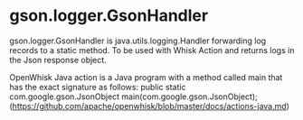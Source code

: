 # gson.logger.GsonHandler
gson.logger.GsonHandler is java.utils.logging.Handler forwarding log records to a static method. 
To be used with Whisk Action and returns logs in the Json response object. 

OpenWhisk Java action is a Java program with a method called main that has the exact signature as follows:
public static com.google.gson.JsonObject main(com.google.gson.JsonObject);
(https://github.com/apache/openwhisk/blob/master/docs/actions-java.md)
